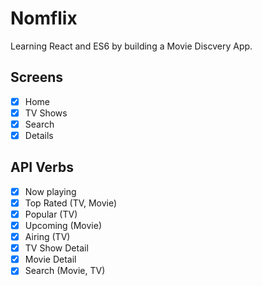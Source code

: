 # Nomflix

Learning React and ES6 by building a Movie Discvery App.

## Screens

- [x] Home
- [x] TV Shows
- [x] Search
- [x] Details

## API Verbs

- [x] Now playing
- [x] Top Rated (TV, Movie)
- [x] Popular (TV)
- [x] Upcoming (Movie)
- [x] Airing (TV)
- [x] TV Show Detail
- [x] Movie Detail
- [x] Search (Movie, TV)
